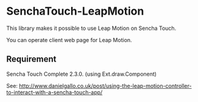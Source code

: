 SenchaTouch-LeapMotion
======================
This library makes it possible to use Leap Motion on Sencha Touch.

You can operate client web page for Leap Motion.

Requirement
-----------
Sencha Touch Complete 2.3.0.
(using Ext.draw.Component)


See: http://www.danielgallo.co.uk/post/using-the-leap-motion-controller-to-interact-with-a-sencha-touch-app/
